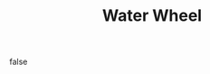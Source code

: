 ---
layout: photo
modal: true
thumb: https://csnapmediahost.github.io/assets1/Thumbs/WaterWheel.jpg
full: https://csnapmediahost.github.io/assets1/Render/WaterWheel.jpg
size: huge
ar: landscape
body: false
title: "Water Wheel"
---